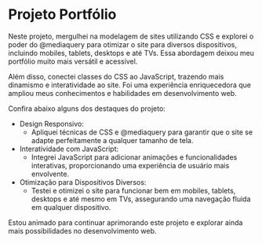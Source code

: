 # Projeto Portfólio

Neste projeto, mergulhei na modelagem de sites utilizando CSS e explorei o poder do @mediaquery para otimizar o site para diversos dispositivos, incluindo mobiles, tablets, desktops e até TVs. Essa abordagem deixou meu portfólio muito mais versátil e acessível.

Além disso, conectei classes do CSS ao JavaScript, trazendo mais dinamismo e interatividade ao site. Foi uma experiência enriquecedora que ampliou meus conhecimentos e habilidades em desenvolvimento web.

Confira abaixo alguns dos destaques do projeto:

* Design Responsivo:
  - Apliquei técnicas de CSS e @mediaquery para garantir que o site se adapte perfeitamente a qualquer tamanho de tela.
* Interatividade com JavaScript:
  - Integrei JavaScript para adicionar animações e funcionalidades interativas, proporcionando uma experiência de usuário mais envolvente.
* Otimização para Dispositivos Diversos:
  - Testei e otimizei o site para funcionar bem em mobiles, tablets, desktops e até mesmo em TVs, assegurando uma navegação fluida em qualquer dispositivo.

Estou animado para continuar aprimorando este projeto e explorar ainda mais possibilidades no desenvolvimento web.
